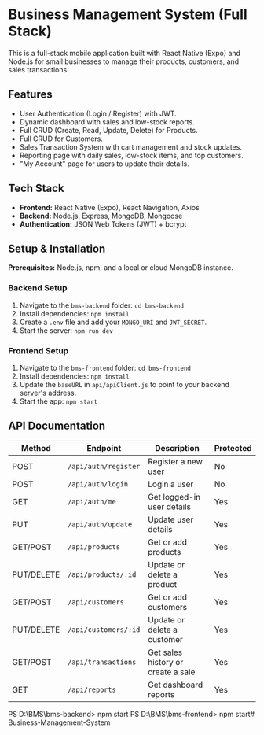 # Business Management System (Full Stack)

This is a full-stack mobile application built with React Native (Expo) and Node.js for small businesses to manage their products, customers, and sales transactions.

## Features

-   User Authentication (Login / Register) with JWT.
-   Dynamic dashboard with sales and low-stock reports.
-   Full CRUD (Create, Read, Update, Delete) for Products.
-   Full CRUD for Customers.
-   Sales Transaction System with cart management and stock updates.
-   Reporting page with daily sales, low-stock items, and top customers.
-   "My Account" page for users to update their details.

## Tech Stack

-   **Frontend:** React Native (Expo), React Navigation, Axios
-   **Backend:** Node.js, Express, MongoDB, Mongoose
-   **Authentication:** JSON Web Tokens (JWT) + bcrypt

## Setup & Installation

**Prerequisites:** Node.js, npm, and a local or cloud MongoDB instance.

### Backend Setup

1.  Navigate to the `bms-backend` folder: `cd bms-backend`
2.  Install dependencies: `npm install`
3.  Create a `.env` file and add your `MONGO_URI` and `JWT_SECRET`.
4.  Start the server: `npm run dev`

### Frontend Setup

1.  Navigate to the `bms-frontend` folder: `cd bms-frontend`
2.  Install dependencies: `npm install`
3.  Update the `baseURL` in `api/apiClient.js` to point to your backend server's address.
4.  Start the app: `npm start`

## API Documentation

| Method | Endpoint                  | Description                     | Protected |
|--------|---------------------------|---------------------------------|-----------|
| POST   | `/api/auth/register`      | Register a new user             | No        |
| POST   | `/api/auth/login`         | Login a user                    | No        |
| GET    | `/api/auth/me`            | Get logged-in user details      | Yes       |
| PUT    | `/api/auth/update`        | Update user details             | Yes       |
| GET/POST | `/api/products`         | Get or add products             | Yes       |
| PUT/DELETE| `/api/products/:id`    | Update or delete a product      | Yes       |
| GET/POST | `/api/customers`        | Get or add customers            | Yes       |
| PUT/DELETE| `/api/customers/:id`   | Update or delete a customer     | Yes       |
| GET/POST | `/api/transactions`     | Get sales history or create a sale | Yes       |
| GET    | `/api/reports`            | Get dashboard reports           | Yes       |

PS D:\BMS\bms-backend> npm start 
PS D:\BMS\bms-frontend> npm start#   B u s i n e s s - M a n a g e m e n t - S y s t e m 
 
 